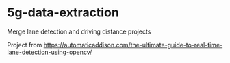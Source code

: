 # 5g-data-extraction
Merge lane detection and driving distance projects

Project from https://automaticaddison.com/the-ultimate-guide-to-real-time-lane-detection-using-opencv/
